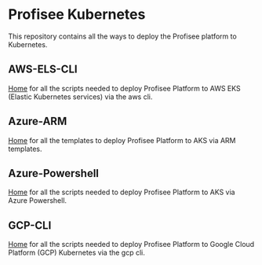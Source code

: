 # **<span class="underline">Profisee Kubernetes</span>**

This repository contains all the ways to deploy the Profisee platform to Kubernetes.

## AWS-ELS-CLI

[Home](https://github.com/profisee/kubernetes/tree/master/AWS-EKS-CLI#deploy-profisee-platform-on-to-aws-elastic-kubernetes-services-eks) for all the scripts needed to deploy Profisee Platform to AWS EKS (Elastic Kubernetes services) via the aws cli.

## Azure-ARM

[Home](https://github.com/hamzaf19/Profisee-kubernetes/blob/master/Azure-ARM/README.md#deploy-profisee-platform-on-to-aks-using-arm-template) for all the templates to deploy Profisee Platform to AKS via ARM templates.

## Azure-Powershell

[Home](https://github.com/profisee/kubernetes/tree/master/Azure-Powershell#deploy-profisee-platform-to-aks-using-powershell) for all the scripts needed to deploy Profisee Platform to AKS via Azure Powershell.

## GCP-CLI

[Home](https://github.com/profisee/kubernetes/tree/master/GCP-CLI#deploy-profisee-platform-on-to-google-cloud-platform-gcp-kubernetes) for all the scripts needed to deploy Profisee Platform to Google Cloud Platform (GCP) Kubernetes via the gcp cli.
